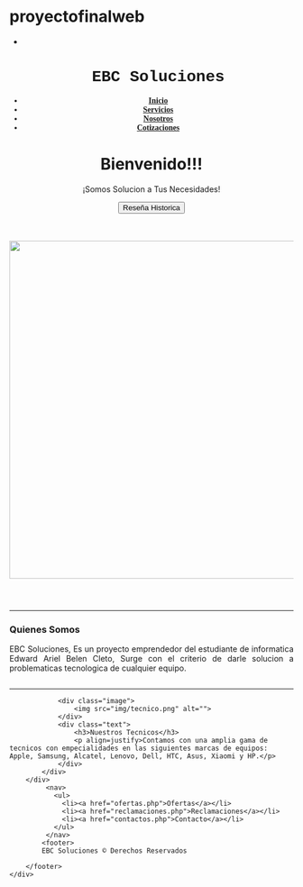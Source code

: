 # proyectofinalweb
<!DOCTYPE html>
<html lang="en">
<head>
    <meta charset="UTF-8">
    <meta name="viewport" content="width=device-width, initial-scale=1.0">
    <meta http-equiv="X-UA-Compatible" content="ie=edge">
    <title>Soluciones Tecnologicas EBC</title>
    <link rel="stylesheet" href="css/main.css">
</head>
<body>
    <div id="main-container">
        <header>
            <div id="menu">
                <ul>
                   <b> <li id="logo"><a href=""><img src=""></a> <font FACE=" Courier"><h1 id=nombre>EBC Soluciones</h1></font></li>
 <font FACE="Comic Sans MS"><li><a href="index.php">Inicio</a></li>
                    <li><a href="servicios.php">Servicios</a></li>
                    <li><a href="Nosotros.php">Nosotros</a></li>
                    <li><a href="Cotizaciones.php">Cotizaciones</a></li></b></font>
                </ul>
            </div>
            <main>
                <div class="text">
                    <h1>Bienvenido!!! </h1>
                    <p>
                    ¡Somos Solucion a Tus Necesidades!
                    </p>
                    <p>
                        <button onclick="location.href='Reseña.php'">Reseña Historica</button>
                    </p>
                </div>
                <div class="image">
                 <br><br><img src="img/equipos.png" width="600" />
                </div>
            </main>
        </header>
        <hr>
        <div class="section" id="features">
            <div class="layout layout-left">
                <div class="text">
                    <h3>Quienes Somos</h3>
                    <p align=justify>EBC Soluciones, Es un proyecto emprendedor del estudiante de informatica Edward Ariel Belen Cleto, Surge con el criterio de darle solucion a problematicas tecnologica de cualquier equipo.</p>
                </div>
                <div class="image">
                    <img src="img/composicion.png" alt="">
                </div>
            </div>
            <hr>
            <div class="layout layout-right">
                
                <div class="image">
                    <img src="img/tecnico.png" alt="">
                </div>
                <div class="text">
                    <h3>Nuestros Tecnicos</h3>
                    <p align=justify>Contamos con una amplia gama de tecnicos con empecialidades en las siguientes marcas de equipos: Apple, Samsung, Alcatel, Lenovo, Dell, HTC, Asus, Xiaomi y HP.</p>
                </div>
            </div>
        </div>
             <nav>
               <ul>
                 <li><a href="ofertas.php">Ofertas</a></li>
                 <li><a href="reclamaciones.php">Reclamaciones</a></li>
                 <li><a href="contactos.php">Contacto</a></li>
               </ul>
             </nav>
            <footer>
            EBC Soluciones © Derechos Reservados
    
        </footer>
    </div>
</body>
</html>
